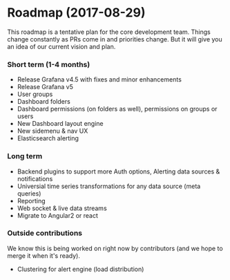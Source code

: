 # Roadmap (2017-08-29)

This roadmap is a tentative plan for the core development team. Things change constantly as PRs come in and priorities change. 
But it will give you an idea of our current vision and plan. 

### Short term (1-4 months)

 - Release Grafana v4.5 with fixes and minor enhancements 
 - Release Grafana v5
  - User groups
  - Dashboard folders
  - Dashboard permissions (on folders as well), permissions on groups or users
  - New Dashboard layout engine
  - New sidemenu & nav UX
  - Elasticsearch alerting
  
### Long term 

- Backend plugins to support more Auth options, Alerting data sources & notifications
- Universial time series transformations for any data source (meta queries)
- Reporting
- Web socket & live data streams
- Migrate to Angular2 or react


### Outside contributions
We know this is being worked on right now by contributors (and we hope to merge it when it's ready). 

- Clustering for alert engine (load distribution)  
